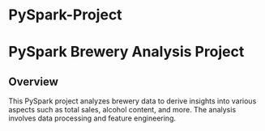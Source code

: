 # PySpark-Project

# PySpark Brewery Analysis Project

## Overview

This PySpark project analyzes brewery data to derive insights into various aspects such as total sales, alcohol content, and more. The analysis involves data processing and feature engineering.
